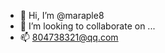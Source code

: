 - 👋 Hi, I’m @maraple8
- 💞️ I’m looking to collaborate on ...
- 📫 804738321@qq.com

<!---
maraple8/maraple8 is a ✨ special ✨ repository because its `README.md` (this file) appears on your GitHub profile.
You can click the Preview link to take a look at your changes.
--->
